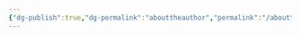 ```yaml
---
{"dg-publish":true,"dg-permalink":"abouttheauthor","permalink":"/abouttheauthor/","dgHomeLink":true,"dgPassFrontmatter":false}
---
```

